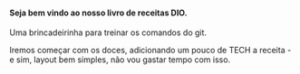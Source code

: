 #### Seja bem vindo ao nosso livro de receitas DIO.

Uma brincadeirinha para treinar os comandos do git.

Iremos começar com os doces, adicionando um pouco de TECH a receita - e sim, layout bem  simples, não vou gastar tempo com isso.



